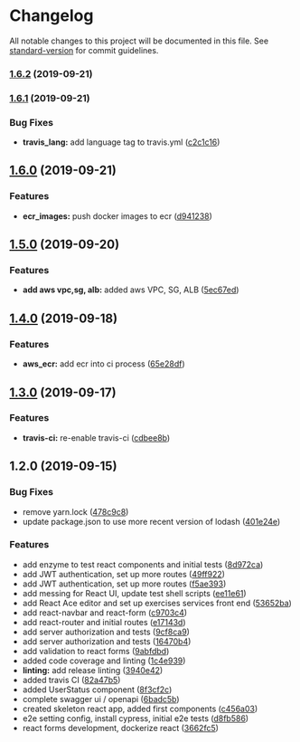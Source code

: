 # Changelog

All notable changes to this project will be documented in this file. See [standard-version](https://github.com/conventional-changelog/standard-version) for commit guidelines.

### [1.6.2](https://github.com/darylwalsh/small-batch-react/compare/v1.6.1...v1.6.2) (2019-09-21)

### [1.6.1](https://github.com/darylwalsh/small-batch-react/compare/v1.6.0...v1.6.1) (2019-09-21)


### Bug Fixes

* **travis_lang:** add language tag to travis.yml ([c2c1c16](https://github.com/darylwalsh/small-batch-react/commit/c2c1c16))

## [1.6.0](https://github.com/darylwalsh/small-batch-react/compare/v1.5.0...v1.6.0) (2019-09-21)


### Features

* **ecr_images:** push docker images to ecr ([d941238](https://github.com/darylwalsh/small-batch-react/commit/d941238))

## [1.5.0](https://github.com/darylwalsh/small-batch-react/compare/v1.4.0...v1.5.0) (2019-09-20)


### Features

* **add aws vpc,sg, alb:** added aws VPC, SG, ALB ([5ec67ed](https://github.com/darylwalsh/small-batch-react/commit/5ec67ed))

## [1.4.0](https://github.com/darylwalsh/small-batch-react/compare/v1.3.0...v1.4.0) (2019-09-18)


### Features

* **aws_ecr:** add ecr into ci process ([65e28df](https://github.com/darylwalsh/small-batch-react/commit/65e28df))

## [1.3.0](https://github.com/darylwalsh/small-batch-react/compare/v1.2.0...v1.3.0) (2019-09-17)


### Features

* **travis-ci:** re-enable travis-ci ([cdbee8b](https://github.com/darylwalsh/small-batch-react/commit/cdbee8b))

## 1.2.0 (2019-09-15)


### Bug Fixes

* remove yarn.lock ([478c9c8](https://github.com/darylwalsh/small-batch-react/commit/478c9c8))
* update package.json to use more recent version of lodash ([401e24e](https://github.com/darylwalsh/small-batch-react/commit/401e24e))


### Features

* add enzyme to test react components and initial tests ([8d972ca](https://github.com/darylwalsh/small-batch-react/commit/8d972ca))
* add JWT authentication, set up more routes ([49ff922](https://github.com/darylwalsh/small-batch-react/commit/49ff922))
* add JWT authentication, set up more routes ([f5ae393](https://github.com/darylwalsh/small-batch-react/commit/f5ae393))
* add messing for React UI, update test shell scripts ([ee11e61](https://github.com/darylwalsh/small-batch-react/commit/ee11e61))
* add React Ace editor and set up exercises services front end ([53652ba](https://github.com/darylwalsh/small-batch-react/commit/53652ba))
* add react-navbar and react-form ([c9703c4](https://github.com/darylwalsh/small-batch-react/commit/c9703c4))
* add react-router and initial routes ([e17143d](https://github.com/darylwalsh/small-batch-react/commit/e17143d))
* add server authorization and tests ([9cf8ca9](https://github.com/darylwalsh/small-batch-react/commit/9cf8ca9))
* add server authorization and tests ([16470b4](https://github.com/darylwalsh/small-batch-react/commit/16470b4))
* add validation to react forms ([9abfdbd](https://github.com/darylwalsh/small-batch-react/commit/9abfdbd))
* added code coverage and linting ([1c4e939](https://github.com/darylwalsh/small-batch-react/commit/1c4e939))
* **linting:** add release linting ([3940e42](https://github.com/darylwalsh/small-batch-react/commit/3940e42))
* added travis CI ([82a47b5](https://github.com/darylwalsh/small-batch-react/commit/82a47b5))
* added UserStatus component ([8f3cf2c](https://github.com/darylwalsh/small-batch-react/commit/8f3cf2c))
* complete swagger ui / openapi ([6badc5b](https://github.com/darylwalsh/small-batch-react/commit/6badc5b))
* created skeleton react app, added first components ([c456a03](https://github.com/darylwalsh/small-batch-react/commit/c456a03))
* e2e setting config, install cypress, initial e2e tests ([d8fb586](https://github.com/darylwalsh/small-batch-react/commit/d8fb586))
* react forms development, dockerize react ([3662fc5](https://github.com/darylwalsh/small-batch-react/commit/3662fc5))
